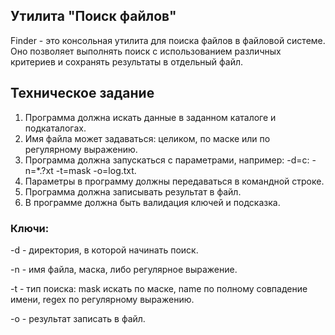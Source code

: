## Утилита "Поиск файлов"

Finder - это консольная утилита для поиска файлов в файловой системе.
Оно позволяет выполнять поиск с использованием различных критериев и сохранять результаты в отдельный файл.

## Техническое задание
1. Программа должна искать данные в заданном каталоге и подкаталогах.
2. Имя файла может задаваться: целиком, по маске или по регулярному выражению.
3. Программа должна запускаться с параметрами, например: -d=c: -n=*.?xt -t=mask -o=log.txt.
4. Параметры в программу должны передаваться в командной строке.
5. Программа должна записывать результат в файл.
6. В программе должна быть валидация ключей и подсказка.

### Ключи:
-d - директория, в которой начинать поиск. 

-n - имя файла, маска, либо регулярное выражение. 

-t - тип поиска: mask искать по маске, name по полному совпадение имени, regex по регулярному выражению. 

-o - результат записать в файл.
